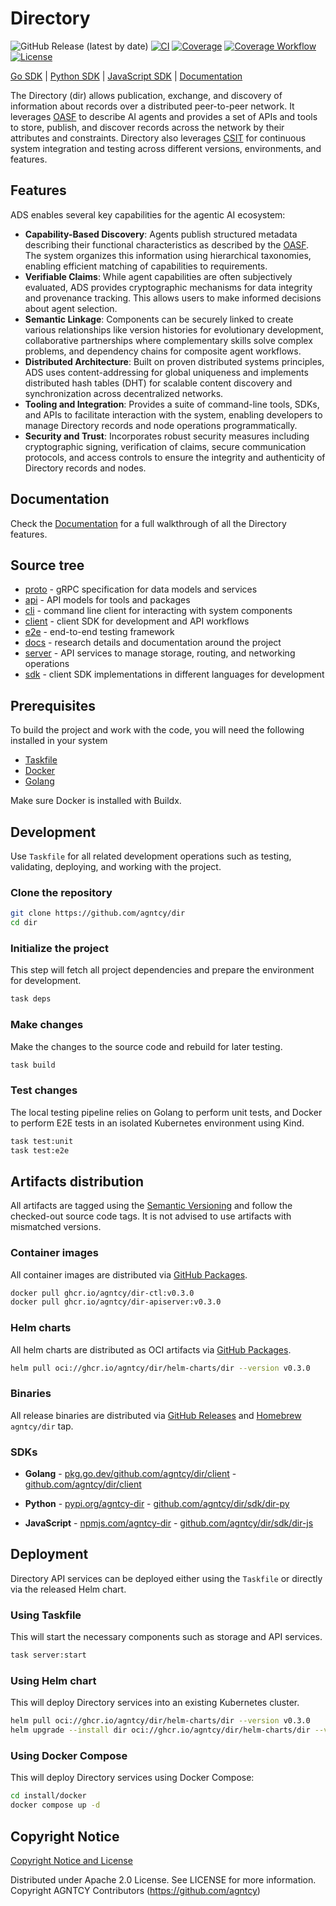 # Directory

![GitHub Release (latest by date)](https://img.shields.io/github/v/release/agntcy/dir)
[![CI](https://github.com/agntcy/dir/actions/workflows/ci.yaml/badge.svg?branch=main)](https://github.com/agntcy/dir/actions/workflows/ci.yaml)
[![Coverage](https://codecov.io/gh/agntcy/dir/branch/main/graph/badge.svg)](https://codecov.io/gh/agntcy/dir)
[![Coverage Workflow](https://github.com/agntcy/dir/actions/workflows/coverage.yml/badge.svg?branch=main)](https://github.com/agntcy/dir/actions/workflows/coverage.yml)
[![License](https://img.shields.io/github/license/agntcy/dir)](./LICENSE.md)

[Go SDK](https://pkg.go.dev/github.com/agntcy/dir/client) | [Python SDK](https://pypi.org/project/agntcy-dir/) | [JavaScript SDK](https://www.npmjs.com/package/agntcy-dir) | [Documentation](https://docs.agntcy.org/dir/overview/)

The Directory (dir) allows publication, exchange, and discovery of information about records over a distributed peer-to-peer network.
It leverages [OASF](https://github.com/agntcy/oasf) to describe AI agents and provides a set of APIs and tools to store, publish, and discover records across the network by their attributes and constraints.
Directory also leverages [CSIT](https://github.com/agntcy/csit) for continuous system integration and testing across different versions, environments, and features.

## Features

ADS enables several key capabilities for the agentic AI ecosystem:

- **Capability-Based Discovery**: Agents publish structured metadata describing their
functional characteristics as described by the [OASF](https://github.com/agntcy/oasf).
The system organizes this information using hierarchical taxonomies,
enabling efficient matching of capabilities to requirements.
- **Verifiable Claims**: While agent capabilities are often subjectively evaluated,
ADS provides cryptographic mechanisms for data integrity and provenance tracking.
This allows users to make informed decisions about agent selection.
- **Semantic Linkage**: Components can be securely linked to create various relationships
like version histories for evolutionary development, collaborative partnerships where
complementary skills solve complex problems, and dependency chains for composite agent workflows.
- **Distributed Architecture**: Built on proven distributed systems principles,
ADS uses content-addressing for global uniqueness and implements distributed hash tables (DHT)
for scalable content discovery and synchronization across decentralized networks.
- **Tooling and Integration**: Provides a suite of command-line tools, SDKs, and APIs
to facilitate interaction with the system, enabling developers to manage Directory
records and node operations programmatically.
- **Security and Trust**: Incorporates robust security measures including
cryptographic signing, verification of claims, secure communication protocols, and access controls
to ensure the integrity and authenticity of Directory records and nodes.

## Documentation

Check the [Documentation](https://docs.agntcy.org/dir/overview/) for a full walkthrough of all the Directory features.

## Source tree

- [proto](./proto) - gRPC specification for data models and services
- [api](./api) - API models for tools and packages
- [cli](./cli) - command line client for interacting with system components
- [client](./client) - client SDK for development and API workflows
- [e2e](./e2e) - end-to-end testing framework
- [docs](./docs) - research details and documentation around the project
- [server](./server) - API services to manage storage, routing, and networking operations
- [sdk](./sdk) - client SDK implementations in different languages for development

## Prerequisites

To build the project and work with the code, you will need the following installed in your system

- [Taskfile](https://taskfile.dev/)
- [Docker](https://www.docker.com/)
- [Golang](https://go.dev/doc/devel/release#go1.24.0)

Make sure Docker is installed with Buildx.

## Development

Use `Taskfile` for all related development operations such as testing, validating, deploying, and working with the project.

### Clone the repository

```bash
git clone https://github.com/agntcy/dir
cd dir
```

### Initialize the project

This step will fetch all project dependencies and prepare the environment for development.

```bash
task deps
```

### Make changes

Make the changes to the source code and rebuild for later testing.

```bash
task build
```

### Test changes

The local testing pipeline relies on Golang to perform unit tests, and
Docker to perform E2E tests in an isolated Kubernetes environment using Kind.

```bash
task test:unit
task test:e2e
```

## Artifacts distribution

All artifacts are tagged using the [Semantic Versioning](https://semver.org/) and follow the checked-out source code tags.
It is not advised to use artifacts with mismatched versions.

### Container images

All container images are distributed via [GitHub Packages](https://github.com/orgs/agntcy/packages?repo_name=dir).

```bash
docker pull ghcr.io/agntcy/dir-ctl:v0.3.0
docker pull ghcr.io/agntcy/dir-apiserver:v0.3.0
```

### Helm charts

All helm charts are distributed as OCI artifacts via [GitHub Packages](https://github.com/agntcy/dir/pkgs/container/dir%2Fhelm-charts%2Fdir).

```bash
helm pull oci://ghcr.io/agntcy/dir/helm-charts/dir --version v0.3.0
```

### Binaries

All release binaries are distributed via [GitHub Releases](https://github.com/agntcy/dir/releases) and [Homebrew](./HomebrewFormula/) `agntcy/dir` tap.

### SDKs

- **Golang** - [pkg.go.dev/github.com/agntcy/dir/client](https://pkg.go.dev/github.com/agntcy/dir/client) - [github.com/agntcy/dir/client](https://github.com/agntcy/dir/tree/main/client)

- **Python** - [pypi.org/agntcy-dir](https://pypi.org/project/agntcy-dir/) - [github.com/agntcy/dir/sdk/dir-py](https://github.com/agntcy/dir/tree/main/sdk/dir-py)

- **JavaScript** - [npmjs.com/agntcy-dir](https://www.npmjs.com/package/agntcy-dir) - [github.com/agntcy/dir/sdk/dir-js](https://github.com/agntcy/dir/tree/main/sdk/dir-js)

## Deployment

Directory API services can be deployed either using the `Taskfile` or directly via the released Helm chart.

### Using Taskfile

This will start the necessary components such as storage and API services.

```bash
task server:start
```

### Using Helm chart

This will deploy Directory services into an existing Kubernetes cluster.

```bash
helm pull oci://ghcr.io/agntcy/dir/helm-charts/dir --version v0.3.0
helm upgrade --install dir oci://ghcr.io/agntcy/dir/helm-charts/dir --version v0.3.0
```

### Using Docker Compose

This will deploy Directory services using Docker Compose:

```bash
cd install/docker
docker compose up -d
```

## Copyright Notice

[Copyright Notice and License](./LICENSE.md)

Distributed under Apache 2.0 License. See LICENSE for more information.
Copyright AGNTCY Contributors (https://github.com/agntcy)
